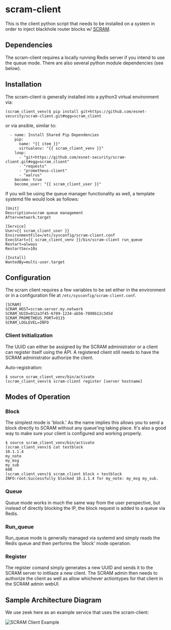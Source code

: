 # scram-client

This is the client python script that needs to be installed on a system in order to inject blackhole router blocks w/ [SCRAM](https://github.com/esnet-security/scram).

## Dependencies

The scram-client requires a locally running Redis server if you intend to use the queue mode.  There are also several python module dependencies (see below).

## Installation

The scram-client is generally installed into a python3 virtual environment via:
```
(scram_client_venv)$ pip install git+https://github.com/esnet-security/scram-client.git#egg=scram_client
```
or via ansible, similar to:
```
  - name: Install Shared Pip Dependencies
    pip:
      name: "{{ item }}"
      virtualenv: "{{ scram_client_venv }}"
    loop:
      - "git+https://github.com/esnet-security/scram-client.git#egg=scram_client"
      - "requests"
      - "prometheus-client"
      - "walrus"
    become: true
    become_user: "{{ scram_client_user }}"
```

If you will be using the queue manager functionality as well, a template systemd file would look as follows:
```
[Unit]
Description=scram queue management
After=network.target

[Service]
User={{ scram_client_user }}
EnvironmentFile=/etc/sysconfig/scram-client.conf
ExecStart={{ scram_client_venv }}/bin/scram-client run_queue
Restart=always
RestartSec=10s

[Install]
WantedBy=multi-user.target
```

## Configuration

The scram client requires a few variables to be set either in the environment or in a configuration file at `/etc/sysconfig/scram-client.conf`.

```
[SCRAM]
SCRAM_HOST=scram-server.my.network
SCRAM_UUID=012a3f45-6789-1234-ab56-7890b12c345d
SCRAM_PROMETHEUS_PORT=9115
SCRAM_LOGLEVEL=INFO
```

### Client Initialization

The UUID can either be assigned by the SCRAM administrator or a client can
register itself using the API.  A registered client still needs to have the SCRAM administrator authorize the client.

Auto-registration:
```
$ source scram_client_venv/bin/activate
(scram_client_venv)$ scram-client register [server hostname]
```

## Modes of Operation

### Block

The simplest mode is 'block.'  As the name implies this allows you to send a
block directly to SCRAM without any queue'ing taking place.  It's also a good
way to make sure your client is configured and working properly.

```
$ source scram_client_venv/bin/activate
(scram_client_venv)$ cat testblock
10.1.1.4
my_note
my_msg
my_sub
600
(scram_client_venv)$ scram_client block < testblock
INFO:root:Successfully blocked 10.1.1.4 for my_note: my_msg my_sub.
```

### Queue

Queue mode works in much the same way from the user perspective, but instead of directly blocking the IP, the block request is added to a queue via Redis.

### Run_queue

Run_queue mode is generally managed via systemd and simply reads the Redis queue and then performs the 'block' mode operation.

### Register

The register comand simply generates a new UUID and sends it to the SCRAM server to initliaze a new client.  The SCRAM admin then needs to authorize the client as well as allow whichever actiontypes for that client in the SCRAM admin webUI.

## Sample Architecture Diagram

We use zeek here as an example service that uses the scram-client:

![SCRAM Client Example](./docs/scram_client_example.png)


